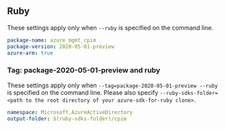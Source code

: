 ## Ruby

These settings apply only when `--ruby` is specified on the command line.

```yaml
package-name: azure_mgmt_cpim
package-version: 2020-05-01-preview
azure-arm: true
```

### Tag: package-2020-05-01-preview and ruby

These settings apply only when `--tag=package-2020-05-01-preview --ruby` is specified on the command line.
Please also specify `--ruby-sdks-folder=<path to the root directory of your azure-sdk-for-ruby clone>`.

```yaml $(tag) == 'package-2020-05-01-preview' && $(ruby)
namespace: Microsoft.AzureActiveDirectory
output-folder: $(ruby-sdks-folder)/cpim
```
